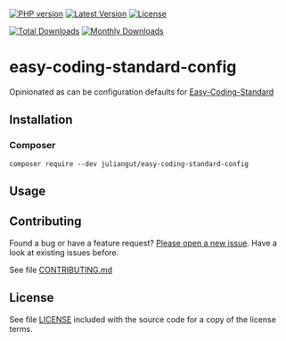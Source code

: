 [![PHP version](https://img.shields.io/badge/PHP-%3E%3D7.4-8892BF.svg?style=flat-square)](http://php.net)
[![Latest Version](https://img.shields.io/packagist/v/juliangut/easy-coding-standard-config.svg?style=flat-square)](https://packagist.org/packages/juliangut/easy-coding-standard-config)
[![License](https://img.shields.io/github/license/juliangut/easy-coding-standard-config.svg?style=flat-square)](https://github.com/juliangut/easy-coding-standard-config/blob/master/LICENSE)

[![Total Downloads](https://img.shields.io/packagist/dt/juliangut/easy-coding-standard-config.svg?style=flat-square)](https://packagist.org/packages/juliangut/easy-coding-standard-config/stats)
[![Monthly Downloads](https://img.shields.io/packagist/dm/juliangut/easy-coding-standard-config.svg?style=flat-square)](https://packagist.org/packages/juliangut/easy-coding-standard-config/stats)

# easy-coding-standard-config

Opinionated as can be configuration defaults for [Easy-Coding-Standard](https://github.com/symplify/easy-coding-standard/)

## Installation

### Composer

```
composer require --dev juliangut/easy-coding-standard-config
```

## Usage

## Contributing

Found a bug or have a feature request? [Please open a new issue](https://github.com/juliangut/easy-coding-standard-config/issues). Have a look at existing issues before.

See file [CONTRIBUTING.md](https://github.com/juliangut/easy-coding-standard-config/blob/master/CONTRIBUTING.md)

## License

See file [LICENSE](https://github.com/juliangut/easy-coding-standard-config/blob/master/LICENSE) included with the source code for a copy of the license terms.
